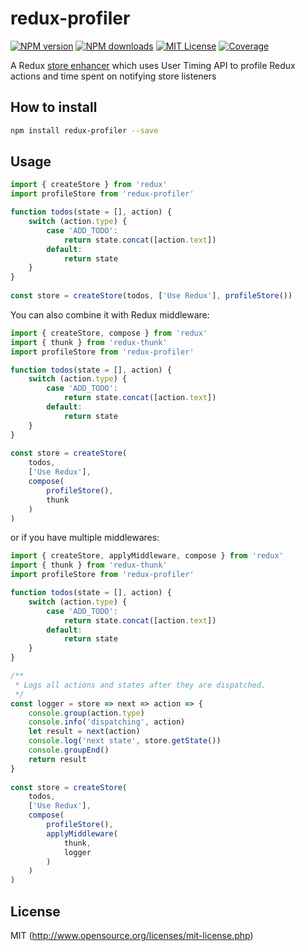 # redux-profiler

[![NPM version][npm-version-image]][npm-url] [![NPM downloads][npm-downloads-image]][npm-url] [![MIT License][license-image]][license-url] [![Coverage][codecov-image]][codecov-url]

A Redux [store enhancer](https://redux.js.org/glossary#store-enhancer) which uses User Timing API to profile Redux actions and time spent on notifying store listeners

## How to install

```bash
npm install redux-profiler --save
```

## Usage

```javascript
import { createStore } from 'redux'
import profileStore from 'redux-profiler'

function todos(state = [], action) {
    switch (action.type) {
        case 'ADD_TODO':
            return state.concat([action.text])
        default:
            return state
    }
}
​
const store = createStore(todos, ['Use Redux'], profileStore())
```

You can also combine it with Redux middleware:

```javascript
import { createStore, compose } from 'redux'
import { thunk } from 'redux-thunk'
import profileStore from 'redux-profiler'

function todos(state = [], action) {
    switch (action.type) {
        case 'ADD_TODO':
            return state.concat([action.text])
        default:
            return state
    }
}
​
const store = createStore(
    todos,
    ['Use Redux'],
    compose(
        profileStore(),
        thunk
    )
)
```

or if you have multiple middlewares:

```javascript
import { createStore, applyMiddleware, compose } from 'redux'
import { thunk } from 'redux-thunk'
import profileStore from 'redux-profiler'

function todos(state = [], action) {
    switch (action.type) {
        case 'ADD_TODO':
            return state.concat([action.text])
        default:
            return state
    }
}

/**
 * Logs all actions and states after they are dispatched.
 */
const logger = store => next => action => {
    console.group(action.type)
    console.info('dispatching', action)
    let result = next(action)
    console.log('next state', store.getState())
    console.groupEnd()
    return result
}
​
const store = createStore(
    todos,
    ['Use Redux'],
    compose(
        profileStore(),
        applyMiddleware(
            thunk,
            logger
        )
    )
)
```

## License

MIT (http://www.opensource.org/licenses/mit-license.php)

[license-image]: http://img.shields.io/badge/license-MIT-blue.svg?style=flat
[license-url]: LICENSE
[npm-url]: https://www.npmjs.org/package/redux-profiler
[npm-version-image]: https://img.shields.io/npm/v/redux-profiler.svg?style=flat
[npm-downloads-image]: https://img.shields.io/npm/dm/redux-profiler.svg?style=flat
[codecov-url]: https://codecov.io/gh/bhovhannes/redux-profiler
[codecov-image]: https://codecov.io/gh/bhovhannes/redux-profiler/branch/master/graph/badge.svg?token=iJvUUKrgzB
